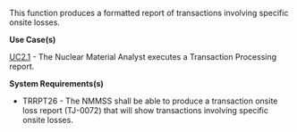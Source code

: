 This function produces a formatted report of transactions involving specific onsite losses.

**Use Case(s)**

<a href="https://dev.azure.com/Link-Technologies/NMMSS%20Requirements/_workitems/edit/557/" target="_blank">UC2.1</a> - The Nuclear Material Analyst executes a Transaction Processing report.


**System Requirements(s)**

- TRRPT26 - The NMMSS shall be able to produce a transaction onsite loss report (TJ-0072) that will show transactions involving specific onsite losses.